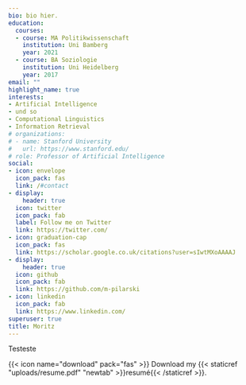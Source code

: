 ```yaml
---
bio: bio hier.
education:
  courses:
  - course: MA Politikwissenschaft
    institution: Uni Bamberg
    year: 2021
  - course: BA Soziologie
    institution: Uni Heidelberg
    year: 2017
email: ""
highlight_name: true
interests:
- Artificial Intelligence
- und so
- Computational Linguistics
- Information Retrieval
# organizations:
# - name: Stanford University
#   url: https://www.stanford.edu/
# role: Professor of Artificial Intelligence
social:
- icon: envelope
  icon_pack: fas
  link: /#contact
- display:
    header: true
  icon: twitter
  icon_pack: fab
  label: Follow me on Twitter
  link: https://twitter.com/
- icon: graduation-cap
  icon_pack: fas
  link: https://scholar.google.co.uk/citations?user=sIwtMXoAAAAJ
- display:
    header: true
  icon: github
  icon_pack: fab
  link: https://github.com/m-pilarski
- icon: linkedin
  icon_pack: fab
  link: https://www.linkedin.com/
superuser: true
title: Moritz
---
```


Testeste

{{< icon name="download" pack="fas" >}} Download my {{< staticref "uploads/resume.pdf" "newtab" >}}resumé{{< /staticref >}}.
